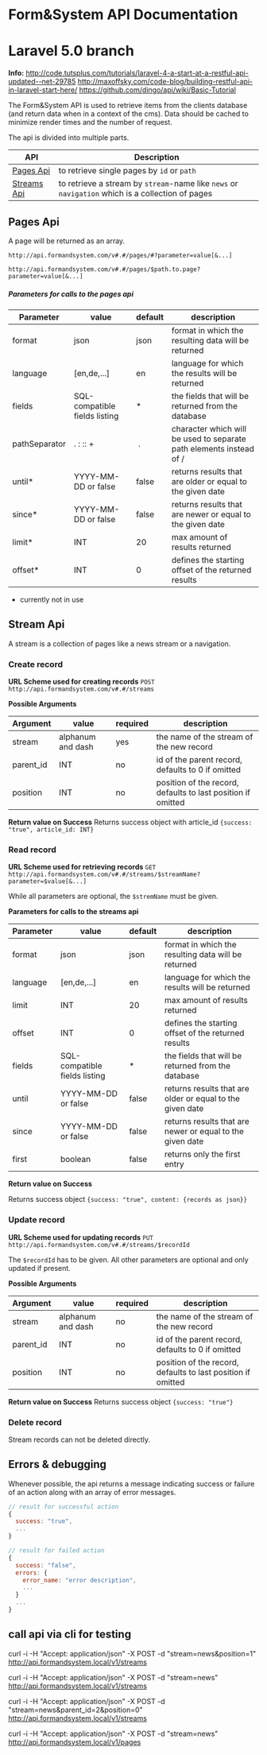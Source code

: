 # Form&System API Documentation

# Laravel 5.0 branch

**Info:**
http://code.tutsplus.com/tutorials/laravel-4-a-start-at-a-restful-api-updated--net-29785
http://maxoffsky.com/code-blog/building-restful-api-in-laravel-start-here/
https://github.com/dingo/api/wiki/Basic-Tutorial

The Form&System API is used to retrieve items from the clients database (and return data when in a context of the cms).
Data should be cached to minimize render times and the number of request.

The api is divided into multiple parts.

API  |  Description
-------------  |  -------------
[Pages Api](#pages-api) | to retrieve single pages by `id` or `path`
[Streams Api](#stream-api) | to retrieve a stream by `stream`-name like `news` or `navigation` which is a collection of pages

## Pages Api

A page will be returned as an array.

`http://api.formandsystem.com/v#.#/pages/#?parameter=value[&...]`

`http://api.formandsystem.com/v#.#/pages/$path.to.page?parameter=value[&...]`

##### Parameters for calls to the pages api

Parameter  | value | default |description
------------- | ------------- | ------------- | -------------
format  | json | json | format in which the resulting data will be returned
language | [en,de,...] | en | language for which the results will be returned
fields | SQL-compatible fields listing | * | the fields that will be returned from the database
pathSeparator | . : :: + | . | character which will be used to separate path elements instead of /
until* | YYYY-MM-DD or false | false | returns results that are older or equal to the given date
since* | YYYY-MM-DD or false | false | returns results that are newer or equal to the given date
limit* | INT | 20 | max amount of results returned
offset* | INT | 0 | defines the starting offset of the returned results

* currently not in use

## Stream Api

A stream is a collection of pages like a news stream or a navigation.

### Create record

**URL Scheme used for creating records**
`POST http://api.formandsystem.com/v#.#/streams`

**Possible Arguments**

Argument  | value | required | description
------------- | ------------- | ------------- | -------------
stream  | alphanum and dash | yes | the name of the stream of the new record
parent_id | INT | no | id of the parent record, defaults to 0 if omitted
position | INT | no | position of the record, defaults to last position if omitted

**Return value on Success**
Returns success object with article_id `{success: "true", article_id: INT}`

### Read record

**URL Scheme used for retrieving records**
`GET http://api.formandsystem.com/v#.#/streams/$streamName?parameter=$value[&...]`

While all parameters are optional, the `$stremName` must be given.

**Parameters for calls to the streams api**

Parameter  | value | default | description
------------- | ------------- | ------------- | -------------
format  | json | json | format in which the resulting data will be returned
language | [en,de,...] | en | language for which the results will be returned
limit | INT | 20 | max amount of results returned
offset | INT | 0 | defines the starting offset of the returned results
fields | SQL-compatible fields listing | * | the fields that will be returned from the database
until | YYYY-MM-DD or false | false | returns results that are older or equal to the given date
since | YYYY-MM-DD or false | false | returns results that are newer or equal to the given date
first | boolean | false | returns only the first entry

**Return value on Success**

Returns success object `{success: "true", content: {records as json}}`

### Update record

**URL Scheme used for updating records**
`PUT http://api.formandsystem.com/v#.#/streams/$recordId`

The `$recordId` has to be given. All other parameters are optional and only updated if present.

**Possible Arguments**

Argument  | value | required | description
------------- | ------------- | ------------- | -------------
stream  | alphanum and dash | no | the name of the stream of the new record
parent_id | INT | no | id of the parent record, defaults to 0 if omitted
position | INT | no | position of the record, defaults to last position if omitted

**Return value on Success**
Returns success object `{success: "true"}`

### Delete record

Stream records can not be deleted directly.

## Errors & debugging

Whenever possible, the api returns a message indicating success or failure of an action along with an array of error messages.

```javascript
// result for successful action
{
  success: "true",
  ...
}

// result for failed action
{
  success: "false",
  errors: {
    error_name: "error description",
    ...
  }
  ...
}
```

## call api via cli for testing

curl -i -H "Accept: application/json" -X POST -d "stream=news&position=1" http://api.formandsystem.local/v1/streams

curl -i -H "Accept: application/json" -X POST -d "stream=news" http://api.formandsystem.local/v1/streams

curl -i -H "Accept: application/json" -X POST -d "stream=news&parent_id=2&position=0" http://api.formandsystem.local/v1/streams

curl -i -H "Accept: application/json" -X POST -d "stream=news" http://api.formandsystem.local/v1/pages
